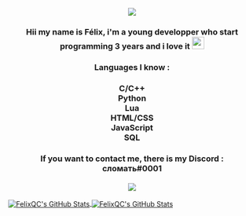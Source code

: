 <p align="center">
   <img src="https://media2.giphy.com/media/XBFtHsPBAQ3MC4nghZ/giphy.gif">
  <br>
  <h3 align="center">Hii my name is Félix, i'm a young developper who start programming 3 years and i love it <img src="https://media.giphy.com/media/hvRJCLFzcasrR4ia7z/giphy.gif" width="25px"></h3>
</p>

<h3 align="center">Languages I know :</h3>

<h3 align="center">
  <b>C/C++</b><br>
  <b>Python</b><br>
  <b>Lua</b><br>
  <b>HTML/CSS</b><br>
  <b>JavaScript</b><br>
  <b>SQL</b><br>
</h2>

<h3 align="center">
  <b>If you want to contact me, there is my Discord :</b><br>
  <b>сломать#0001</b>
  <br>
  <br>
  <img src="https://media3.giphy.com/media/UUzJAaevKqEtfSx9e6/giphy.gif">
</h3>

<a href="https://github.com/Felix-QC">
  <img align="center" src="https://github-readme-stats.vercel.app/api?username=Felix-QC&show_icons=true&line_height=21&count_private=true&title_color=black&text_color=black&icon_color=black&bg_color=" alt="FelixQC's GitHub Stats" />
</a>

<a href="https://github.com/Felix-QC">
  <img align="center" src="https://github-readme-stats.vercel.app/api/top-langs/?username=Felix-QC&layout=compact" alt="FelixQC's GitHub Stats"/>
</a>
